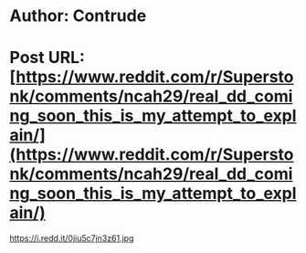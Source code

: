 # Author: Contrude
# Post URL: [https://www.reddit.com/r/Superstonk/comments/ncah29/real_dd_coming_soon_this_is_my_attempt_to_explain/](https://www.reddit.com/r/Superstonk/comments/ncah29/real_dd_coming_soon_this_is_my_attempt_to_explain/)


https://i.redd.it/0jiu5c7jn3z61.jpg